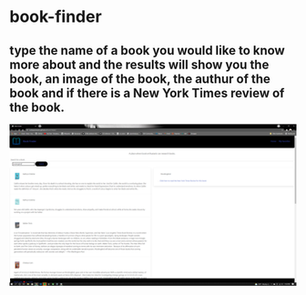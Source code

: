 # book-finder

## type the name of a book you would like to know more about and the results will show you the book, an image of the book, the authur of the book and if there is a New York Times review of the book.

![screenshot](/assets/images/Screenshot.png)